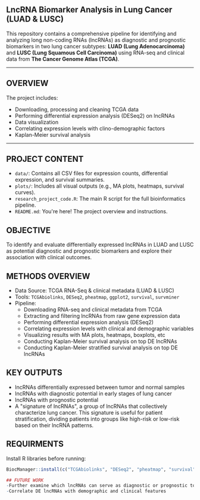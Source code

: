 ## LncRNA Biomarker Analysis in Lung Cancer (LUAD & LUSC)

This repository contains a comprehensive pipeline for identifying and analyzing long non-coding RNAs (lncRNAs) as diagnostic and prognostic biomarkers in two lung cancer subtypes: 
**LUAD (Lung Adenocarcinoma)** and **LUSC (Lung Squamous Cell Carcinoma)** using RNA-seq and clinical data from **The Cancer Genome Atlas (TCGA)**.

---

## OVERVIEW

The project includes:
- Downloading, processing and cleaning TCGA data 
- Performing differential expression analysis (DESeq2) on lncRNAs
- Data visualization
- Correlating expression levels with clino-demographic factors
- Kaplan-Meier survival analysis

---

## PROJECT CONTENT
- `data/`: Contains all CSV files for expression counts, differential expression, and survival summaries.
- `plots/`: Includes all visual outputs (e.g., MA plots, heatmaps, survival curves).
- `research_project_code.R`: The main R script for the full bioinformatics pipeline.
- `README.md`: You're here! The project overview and instructions.


## OBJECTIVE

To identify and evaluate differentially expressed lncRNAs in LUAD and LUSC as potential diagnostic and prognostic biomarkers and explore their association with clinical outcomes.

## METHODS OVERVIEW

- Data Source: TCGA RNA-Seq & clinical metadata (LUAD & LUSC)
- Tools: `TCGAbiolinks`, `DESeq2`, `pheatmap`, `ggplot2`, `survival`, `survminer`
- Pipeline:
  - Downloading RNA-seq and clinical metadata from TCGA
  - Extracting and filtering lncRNAs from raw gene expression data
  - Performing differential expression analysis (DESeq2)
  - Correlating expression levels with clinical and demographic variables
  - Visualizing results with MA plots, heatmaps, boxplots, etc
  - Conducting Kaplan-Meier survival analysis on top DE lncRNAs
  - Conducting Kaplan-Meier stratified survival analysis on top DE lncRNAs

## KEY OUTPUTS

- lncRNAs differentially expressed between tumor and normal samples
- lncRNAs with diagnostic potential in early stages of lung cancer
- lncRNAs with prognostic potential
- A "signature of lncRNAs", a group of lncRNAs that collectively characterize lung cancer.
  This signature is useful for patient stratification, dividing patients into groups like high-risk or low-risk based on their lncRNA patterns. 

## REQUIRMENTS

Install R libraries before running:

```r
BiocManager::install(c("TCGAbiolinks", "DESeq2", "pheatmap", "survival", "survminer", "ggplot2", "tibble", "dplyr", "RColorBrewer", "VennDiagram"))

## FUTURE WORK
-Further examine which lncRNAs can serve as diagnostic or prognostic tools or both
-Correlate DE lncRNAs with demographic and clinical features
